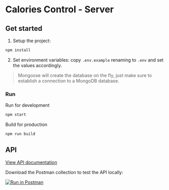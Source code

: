 # Calories Control - Server

## Get started

1. Setup the project:

```js
npm install
```

2. Set environment variables: copy `.env.example` renaming to `.env` and set the values accordingly.

> Mongoose will create the database on the fly, just make sure to establish a connection to a MongoDB database.

### Run

Run for development

```js
npm start
```

Build for production

```js
npm run build
```

## API

[View API documentation](https://documenter.getpostman.com/view/3022591/S1LyT7Bh)

Download the Postman collection to test the API locally:

[![Run in Postman](https://run.pstmn.io/button.svg)](https://app.getpostman.com/run-collection/41121d414516aa4ef09d)
